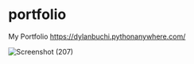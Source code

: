 # portfolio
My Portfolio
https://dylanbuchi.pythonanywhere.com/

![Screenshot (207)](https://user-images.githubusercontent.com/52018183/97442943-2a4cac00-1909-11eb-926d-4f56d5e5dba9.png)
